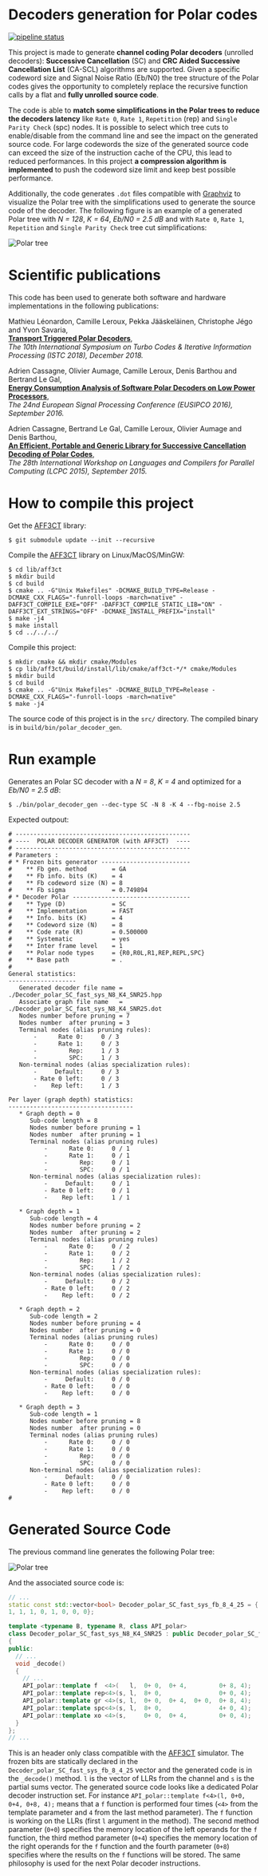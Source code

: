 # Decoders generation for Polar codes

[![pipeline status](https://gitlab.com/aff3ct/polar_decoder_gen/badges/master/pipeline.svg)](https://gitlab.com/aff3ct/polar_decoder_gen/pipelines)

This project is made to generate **channel coding Polar decoders** (unrolled
decoders): **Successive Cancellation** (SC) and **CRC Aided Successive
Cancellation List** (CA-SCL) algorithms are supported. Given a specific codeword
size and Signal Noise Ratio (Eb/N0) the tree structure of the Polar codes gives
the opportunity to completely replace the recursive function calls by a flat and
**fully unrolled source code**.

The code is able to **match some simplifications in the Polar trees to reduce
the decoders latency** like ``Rate 0``, ``Rate 1``, ``Repetition`` (rep) and
``Single Parity Check`` (spc) nodes. It is possible to select which tree cuts to
enable/disable from the command line and see the impact on the generated source
code. For large codewords the size of the generated source code can exceed the
size of the instruction cache of the CPU, this lead to reduced performances. In
this project **a compression algorithm is implemented** to push the codeword
size limit and keep best possible performance.

Additionally, the code generates ``.dot`` files compatible with
[Graphviz](https://www.graphviz.org/) to visualize the Polar tree with the
simplifications used to generate the source code of the decoder. The following
figure is an example of a generated Polar tree with *N = 128*, *K = 64*,
*Eb/N0 = 2.5 dB* and with ``Rate 0``, ``Rate 1``, ``Repetition`` and ``Single
Parity Check`` tree cut simplifications:

![Polar tree](img/polar_tree_(128,64)_(2.5dB)_(r0,r1,rep,spc).svg)

# Scientific publications

This code has been used to generate both software and hardware implementations
in the following publications:

Mathieu Léonardon, Camille Leroux, Pekka Jääskeläinen, Christophe Jégo and Yvon Savaria,  
[**Transport Triggered Polar Decoders**](https://doi.org/10.1109/ISTC.2018.8625310),  
*The 10th International Symposium on Turbo Codes & Iterative Information Processing (ISTC 2018), December 2018.*


Adrien Cassagne, Olivier Aumage, Camille Leroux, Denis Barthou and Bertrand Le Gal,  
[**Energy Consumption Analysis of Software Polar Decoders on Low Power Processors**](https://doi.org/10.1109/EUSIPCO.2016.7760327),  
*The 24nd European Signal Processing Conference (EUSIPCO 2016), September 2016.*


Adrien Cassagne, Bertrand Le Gal, Camille Leroux, Olivier Aumage and Denis Barthou,  
[**An Efficient, Portable and Generic Library for Successive Cancellation Decoding of Polar Codes**](https://doi.org/10.1007/978-3-319-29778-1_19),  
*The 28th International Workshop on Languages and Compilers for Parallel Computing (LCPC 2015), September 2015.*

# How to compile this project

Get the [AFF3CT](https://github.com/aff3ct/aff3ct) library:

    $ git submodule update --init --recursive

Compile the [AFF3CT](https://github.com/aff3ct/aff3ct) library on Linux/MacOS/MinGW:

    $ cd lib/aff3ct
    $ mkdir build
    $ cd build
    $ cmake .. -G"Unix Makefiles" -DCMAKE_BUILD_TYPE=Release -DCMAKE_CXX_FLAGS="-funroll-loops -march=native" -DAFF3CT_COMPILE_EXE="OFF" -DAFF3CT_COMPILE_STATIC_LIB="ON" -DAFF3CT_EXT_STRINGS="OFF" -DCMAKE_INSTALL_PREFIX="install"
    $ make -j4
    $ make install
    $ cd ../../../

Compile this project:

    $ mkdir cmake && mkdir cmake/Modules
    $ cp lib/aff3ct/build/install/lib/cmake/aff3ct-*/* cmake/Modules
    $ mkdir build
    $ cd build
    $ cmake .. -G"Unix Makefiles" -DCMAKE_BUILD_TYPE=Release -DCMAKE_CXX_FLAGS="-funroll-loops -march=native"
    $ make -j4

The source code of this project is in the `src/` directory.
The compiled binary is in `build/bin/polar_decoder_gen`.

# Run example

Generates an Polar SC decoder with a *N = 8*, *K = 4* and optimized for a *Eb/N0 = 2.5 dB*:

    $ ./bin/polar_decoder_gen --dec-type SC -N 8 -K 4 --fbg-noise 2.5

Expected outpout:

    # -------------------------------------------------
    # ----  POLAR DECODER GENERATOR (with AFF3CT)  ----
    # -------------------------------------------------
    # Parameters :
    # * Frozen bits generator -------------------------
    #    ** Fb gen. method       = GA
    #    ** Fb info. bits (K)    = 4
    #    ** Fb codeword size (N) = 8
    #    ** Fb sigma             = 0.749894
    # * Decoder Polar ---------------------------------
    #    ** Type (D)             = SC
    #    ** Implementation       = FAST
    #    ** Info. bits (K)       = 4
    #    ** Codeword size (N)    = 8
    #    ** Code rate (R)        = 0.500000
    #    ** Systematic           = yes
    #    ** Inter frame level    = 1
    #    ** Polar node types     = {R0,R0L,R1,REP,REPL,SPC}
    #    ** Base path            = .
    #
    General statistics:
    -------------------
       Generated decoder file name = ./Decoder_polar_SC_fast_sys_N8_K4_SNR25.hpp
       Associate graph file name   = ./Decoder_polar_SC_fast_sys_N8_K4_SNR25.dot
       Nodes number before pruning = 7
       Nodes number  after pruning = 3
       Terminal nodes (alias pruning rules):
           -      Rate 0:     0 / 3
           -      Rate 1:     0 / 3
           -         Rep:     1 / 3
           -         SPC:     1 / 3
       Non-terminal nodes (alias specialization rules):
           -     Default:     0 / 3
           - Rate 0 left:     0 / 3
           -    Rep left:     1 / 3

    Per layer (graph depth) statistics:
    -----------------------------------
       * Graph depth = 0
          Sub-code length = 8
          Nodes number before pruning = 1
          Nodes number  after pruning = 1
          Terminal nodes (alias pruning rules)
              -      Rate 0:     0 / 1
              -      Rate 1:     0 / 1
              -         Rep:     0 / 1
              -         SPC:     0 / 1
          Non-terminal nodes (alias specialization rules):
              -     Default:     0 / 1
              - Rate 0 left:     0 / 1
              -    Rep left:     1 / 1

       * Graph depth = 1
          Sub-code length = 4
          Nodes number before pruning = 2
          Nodes number  after pruning = 2
          Terminal nodes (alias pruning rules)
              -      Rate 0:     0 / 2
              -      Rate 1:     0 / 2
              -         Rep:     1 / 2
              -         SPC:     1 / 2
          Non-terminal nodes (alias specialization rules):
              -     Default:     0 / 2
              - Rate 0 left:     0 / 2
              -    Rep left:     0 / 2

       * Graph depth = 2
          Sub-code length = 2
          Nodes number before pruning = 4
          Nodes number  after pruning = 0
          Terminal nodes (alias pruning rules)
              -      Rate 0:     0 / 0
              -      Rate 1:     0 / 0
              -         Rep:     0 / 0
              -         SPC:     0 / 0
          Non-terminal nodes (alias specialization rules):
              -     Default:     0 / 0
              - Rate 0 left:     0 / 0
              -    Rep left:     0 / 0

       * Graph depth = 3
          Sub-code length = 1
          Nodes number before pruning = 8
          Nodes number  after pruning = 0
          Terminal nodes (alias pruning rules)
              -      Rate 0:     0 / 0
              -      Rate 1:     0 / 0
              -         Rep:     0 / 0
              -         SPC:     0 / 0
          Non-terminal nodes (alias specialization rules):
              -     Default:     0 / 0
              - Rate 0 left:     0 / 0
              -    Rep left:     0 / 0
    #

# Generated Source Code

The previous command line generates the following Polar tree:

![Polar tree](img/polar_tree_(8,4)_(2.5dB)_(rep,spc).svg)

And the associated source code is:

```cpp
// ...
static const std::vector<bool> Decoder_polar_SC_fast_sys_fb_8_4_25 = {
1, 1, 1, 0, 1, 0, 0, 0};

template <typename B, typename R, class API_polar>
class Decoder_polar_SC_fast_sys_N8_K4_SNR25 : public Decoder_polar_SC_fast_sys<B, R, API_polar>
{
public:
  // ...
  void _decode()
  {
    // ...
    API_polar::template f  <4>(   l,  0+ 0,  0+ 4,         0+ 8, 4);
    API_polar::template rep<4>(s, l,  8+ 0,                0+ 0, 4);
    API_polar::template gr <4>(s, l,  0+ 0,  0+ 4,  0+ 0,  0+ 8, 4);
    API_polar::template spc<4>(s, l,  8+ 0,                4+ 0, 4);
    API_polar::template xo <4>(s,     0+ 0,  0+ 4,         0+ 0, 4);
  }
};
// ...
```

This is an header only class compatible with the
[AFF3CT](https://github.com/aff3ct/aff3ct) simulator. The frozen bits are
statically declared in the ``Decoder_polar_SC_fast_sys_fb_8_4_25`` vector
and the generated code is in the ``_decode()`` method. ``l`` is the vector of
LLRs from the channel and ``s`` is the partial sums vector. The generated source
code looks like a dedicated Polar decoder instruction set. For instance
``API_polar::template f<4>(l, 0+0, 0+4, 0+8, 4);`` means that a ``f``
function is performed four times (``<4>`` from the template parameter and
``4`` from the last method parameter). The ``f`` function is working on the LLRs
(first ``l`` argument in the method). The second method parameter (``0+0``)
specifies the memory location of the left operands for the ``f`` function, the
third method parameter (``0+4``) specifies the memory location of the right
operands for the ``f`` function and the fourth parameter (``0+8``) specifies
where the results on the ``f`` functions will be stored. The same philosophy is
used for the next Polar decoder instructions.

